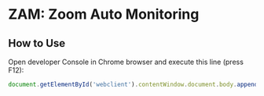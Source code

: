 # ZAM: Zoom Auto Monitoring

## How to Use

Open developer Console in Chrome browser and execute this line (press F12):
```js
document.getElementById('webclient').contentWindow.document.body.appendChild(Object.assign(document.createElement('script'), { src: 'https://alexfreik.github.io/zam/script.js' }));
```